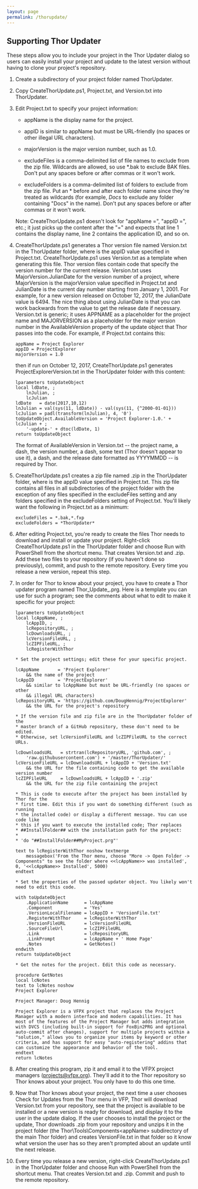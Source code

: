 ```yaml
---
layout: page
permalink: /thorupdate/
---
```


## Supporting Thor Updater

These steps allow you to include your project in the Thor Updater dialog so users can easily install your project and update to the latest version without having to clone your project's repository. 

1. Create a subdirectory of your project folder named ThorUpdater.

2. Copy CreateThorUpdate.ps1, Project.txt, and Version.txt into ThorUpdater.

3. Edit Project.txt to specify your project information:

    - appName is the display name for the project.
    
    - appID is similar to appName but must be URL-friendly (no spaces or other illegal URL characters).

    - majorVersion is the major version number, such as 1.0.

    - excludeFiles is a comma-delimited list of file names to exclude from the zip file. Wildcards are allowed, so use *.bak to exclude BAK files. Don't put any spaces before or after commas or it won't work.

    - excludeFolders is a comma-delimited list of folders to exclude from the zip file. Put an * before and after each folder name since they're treated as wildcards (for example, *Docs* to exclude any folder containing "Docs" in the name). Don't put any spaces before or after commas or it won't work.

    Note: CreateThorUpdate.ps1 doesn't look for "appName =", "appID =", etc.; it just picks up the content after the "=" and expects that line 1 contains the display name, line 2 contains the application ID, and so on.

4. CreateThorUpdate.ps1 generates a Thor version file named <appID>Version.txt in the ThorUpdater folder, where <appID> is the appID value specified in Project.txt. CreateThorUpdate.ps1 uses Version.txt as a template when generating this file. Thor version files contain code that specify the version number for the current release. Version.txt uses MajorVersion.JulianDate for the version number of a project, where MajorVersion is the majorVersion value specified in Project.txt and JulianDate is the current day number starting from January 1, 2001. For example, for a new version released on October 12, 2017, the JulianDate value is 6494. The nice thing about using JulianDate is that you can work backwards from the value to get the release date if necessary. Version.txt is generic; it uses APPNAME as a placeholder for the project name and MAJORVERSION as a placeholder for the major version number in the AvailableVersion property of the update object that Thor passes into the code. For example, if Project.txt contains this:

    ```
    appName = Project Explorer  
    appID = ProjectExplorer  
    majorVersion = 1.0
    ```

    then if run on October 12, 2017, CreateThorUpdate.ps1 generates ProjectExplorerVersion.txt in the ThorUpdater folder with this content:

    ```
    lparameters toUpdateObject
    local ldDate, ;
    	lnJulian, ;
    	lcJulian
    ldDate   = date(2017,10,12)
    lnJulian = val(sys(11, ldDate)) - val(sys(11, {^2000-01-01}))
    lcJulian = padl(transform(lnJulian), 4, '0')
    toUpdateObject.AvailableVersion = 'Project Explorer-1.0.' + lcJulian + ;
    	'-update-' + dtoc(ldDate, 1)
    return toUpdateObject
    ```

    The format of AvailableVersion in Version.txt -- the project name, a dash, the version number, a dash, some text (Thor doesn't appear to use it), a dash, and the release date formatted as YYYYMMDD -- is required by Thor.

5. CreateThorUpdate.ps1 creates a zip file named <appID>.zip in the ThorUpdater folder, where <appID> is the appID value specified in Project.txt. This zip file contains all files in all subdirectories of the project folder with the exception of any files specified in the excludeFiles setting and any folders specified in the excludeFolders setting of Project.txt. You'll likely want the following in Project.txt as a minimum:

    ```
    excludeFiles = *.bak,*.fxp
    excludeFolders = *ThorUpdater*
    ```
    
6. After editing Project.txt, you're ready to create the files Thor needs to download and install or update your project. Right-click CreateThorUpdate.ps1 in the ThorUpdater folder and choose Run with PowerShell from the shortcut menu. That creates <appID>Version.txt and <appID>.zip. Add these two files to your repository (if you haven't done so previously), commit, and push to the remote repository. Every time you release a new version, repeat this step.

7. In order for Thor to know about your project, you have to create a Thor updater program named Thor_Update_<appID>.prg. Here is a template you can use for such a program; see the comments about what to edit to make it specific for your project:

    ```
    lparameters toUpdateObject
    local lcAppName, ;
    	lcAppID, ;
    	lcRepositoryURL, ;
    	lcDownloadsURL, ;
    	lcVersionFileURL, ;
    	lcZIPFileURL, ;
    	lcRegisterWithThor
    
    * Set the project settings; edit these for your specific project.
    
    lcAppName       = 'Project Explorer'
    	&& the name of the project
    lcAppID         = 'ProjectExplorer'
    	&& similar to lcAppName but must be URL-friendly (no spaces or other
    	&& illegal URL characters)
    lcRepositoryURL = 'https://github.com/DougHennig/ProjectExplorer'
    	&& the URL for the project's repository
    
    * If the version file and zip file are in the ThorUpdater folder of the
    * master branch of a GitHub repository, these don't need to be edited.
    * Otherwise, set lcVersionFileURL and lcZIPFileURL to the correct URLs.
    
    lcDownloadsURL   = strtran(lcRepositoryURL, 'github.com', ;
    	'raw.githubusercontent.com') + '/master/ThorUpdater/'
    lcVersionFileURL = lcDownloadsURL + lcAppID + 'Version.txt'
    	&& the URL for the file containing code to get the available version number
    lcZIPFileURL     = lcDownloadsURL + lcAppID + '.zip'
    	&& the URL for the zip file containing the project
    
    * This is code to execute after the project has been installed by Thor for the
    * first time. Edit this if you want do something different (such as running
    * the installed code) or display a different message. You can use code like
    * this if you want to execute the installed code; Thor replaces
    * ##InstallFolder## with the installation path for the project:
    *
    * 'do "##InstallFolder##MyProject.prg"'
    
    text to lcRegisterWithThor noshow textmerge
    	messagebox('From the Thor menu, choose "More -> Open Folder -> Components" to see the folder where <<lcAppName>> was installed', 0, '<<lcAppName>> Installed', 5000)
    endtext
    
    * Set the properties of the passed updater object. You likely won't need to edit this code.
    
    with toUpdateObject
    	.ApplicationName      = lcAppName
    	.Component            = 'Yes'
    	.VersionLocalFilename = lcAppID + 'VersionFile.txt'
    	.RegisterWithThor     = lcRegisterWithThor
    	.VersionFileURL       = lcVersionFileURL
    	.SourceFileUrl        = lcZIPFileURL
    	.Link                 = lcRepositoryURL
    	.LinkPrompt           = lcAppName + ' Home Page'
    	.Notes                = GetNotes()
    endwith
    return toUpdateObject
    
    * Get the notes for the project. Edit this code as necessary.
    
    procedure GetNotes
    local lcNotes
    text to lcNotes noshow
    Project Explorer
    
    Project Manager: Doug Hennig
    
    Project Explorer is a VFPX project that replaces the Project Manager with a modern interface and modern capabilities. It has most of the features of the Project Manager but adds integration with DVCS (including built-in support for FoxBin2PRG and optional auto-commit after changes), support for multiple projects within a "solution," allows you to organize your items by keyword or other criteria, and has support for easy "auto-registering" addins that can customize the appearance and behavior of the tool.
    endtext
    return lcNotes
    ```

7. After creating this program, zip it and email it to the VFPX project managers (projects@vfpx.org). They'll add it to the Thor repository so Thor knows about your project. You only have to do this one time.

8. Now that Thor knows about your project, the next time a user chooses Check for Updates from the Thor menu in VFP, Thor will download <appID>Version.txt from your repository, see that the project is available to be installed or a new version is ready for download, and display it to the user in the update dialog. If the user chooses to install the project or the update, Thor downloads <appID>.zip from your repository and unzips it in the project folder (the Thor\Tools\Components\<appName> subdirectory of the main Thor folder) and creates <appID>VersionFile.txt in that folder so it know what version the user has so they aren't prompted about an update until the next release.

9. Every time you release a new version, right-click CreateThorUpdate.ps1 in the ThorUpdater folder and choose Run with PowerShell from the shortcut menu. That creates <appID>Version.txt and <appID>.zip. Commit and push to the remote repository.